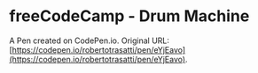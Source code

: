 # freeCodeCamp - Drum Machine

A Pen created on CodePen.io. Original URL: [https://codepen.io/robertotrasatti/pen/eYjEavo](https://codepen.io/robertotrasatti/pen/eYjEavo).

